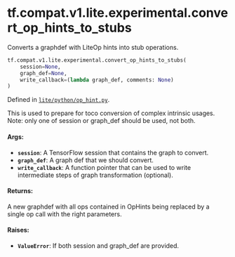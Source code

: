 <div itemscope itemtype="http://developers.google.com/ReferenceObject">
<meta itemprop="name" content="tf.compat.v1.lite.experimental.convert_op_hints_to_stubs" />
<meta itemprop="path" content="Stable" />
</div>

# tf.compat.v1.lite.experimental.convert_op_hints_to_stubs

Converts a graphdef with LiteOp hints into stub operations.

``` python
tf.compat.v1.lite.experimental.convert_op_hints_to_stubs(
    session=None,
    graph_def=None,
    write_callback=(lambda graph_def, comments: None)
)
```



Defined in [`lite/python/op_hint.py`](/code/stable/tensorflow/lite/python/op_hint.py).

<!-- Placeholder for "Used in" -->

This is used to prepare for toco conversion of complex intrinsic usages.
Note: only one of session or graph_def should be used, not both.

#### Args:


* <b>`session`</b>: A TensorFlow session that contains the graph to convert.
* <b>`graph_def`</b>: A graph def that we should convert.
* <b>`write_callback`</b>: A function pointer that can be used to write intermediate
  steps of graph transformation (optional).

#### Returns:

A new graphdef with all ops contained in OpHints being replaced by
a single op call with the right parameters.


#### Raises:


* <b>`ValueError`</b>: If both session and graph_def are provided.